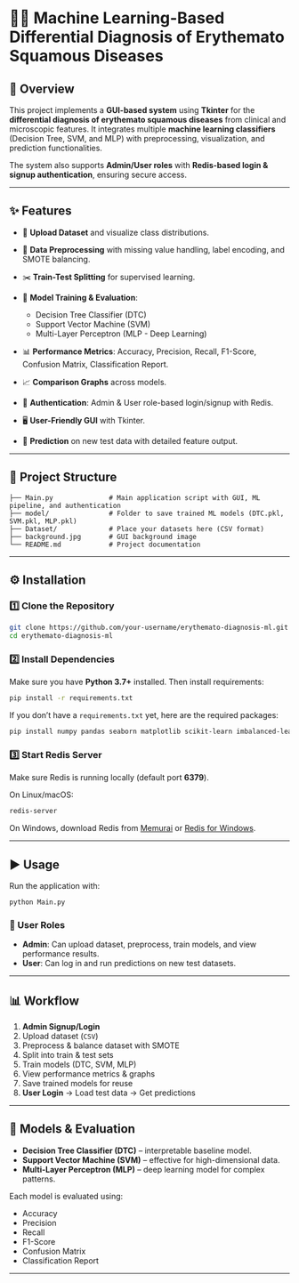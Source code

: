 # 🧑‍⚕️ Machine Learning-Based Differential Diagnosis of Erythemato Squamous Diseases

## 📌 Overview

This project implements a **GUI-based system** using **Tkinter** for the **differential diagnosis of erythemato squamous diseases** from clinical and microscopic features.
It integrates multiple **machine learning classifiers** (Decision Tree, SVM, and MLP) with preprocessing, visualization, and prediction functionalities.

The system also supports **Admin/User roles** with **Redis-based login & signup authentication**, ensuring secure access.

---

## ✨ Features

* 📂 **Upload Dataset** and visualize class distributions.
* 🔄 **Data Preprocessing** with missing value handling, label encoding, and SMOTE balancing.
* ✂️ **Train-Test Splitting** for supervised learning.
* 🤖 **Model Training & Evaluation**:

  * Decision Tree Classifier (DTC)
  * Support Vector Machine (SVM)
  * Multi-Layer Perceptron (MLP - Deep Learning)
* 📊 **Performance Metrics**: Accuracy, Precision, Recall, F1-Score, Confusion Matrix, Classification Report.
* 📈 **Comparison Graphs** across models.
* 🔐 **Authentication**: Admin & User role-based login/signup with Redis.
* 🖥️ **User-Friendly GUI** with Tkinter.
* 🔮 **Prediction** on new test data with detailed feature output.

---

## 📁 Project Structure

```
├── Main.py              # Main application script with GUI, ML pipeline, and authentication
├── model/               # Folder to save trained ML models (DTC.pkl, SVM.pkl, MLP.pkl)
├── Dataset/             # Place your datasets here (CSV format)
├── background.jpg       # GUI background image
└── README.md            # Project documentation
```

---

## ⚙️ Installation

### 1️⃣ Clone the Repository

```bash
git clone https://github.com/your-username/erythemato-diagnosis-ml.git
cd erythemato-diagnosis-ml
```

### 2️⃣ Install Dependencies

Make sure you have **Python 3.7+** installed. Then install requirements:

```bash
pip install -r requirements.txt
```

If you don’t have a `requirements.txt` yet, here are the required packages:

```bash
pip install numpy pandas seaborn matplotlib scikit-learn imbalanced-learn pillow redis joblib
```

### 3️⃣ Start Redis Server

Make sure Redis is running locally (default port **6379**).

On Linux/macOS:

```bash
redis-server
```

On Windows, download Redis from [Memurai](https://www.memurai.com/) or [Redis for Windows](https://github.com/microsoftarchive/redis).

---

## ▶️ Usage

Run the application with:

```bash
python Main.py
```

### 🔑 User Roles

* **Admin**: Can upload dataset, preprocess, train models, and view performance results.
* **User**: Can log in and run predictions on new test datasets.

---

## 📊 Workflow

1. **Admin Signup/Login**
2. Upload dataset (`CSV`)
3. Preprocess & balance dataset with SMOTE
4. Split into train & test sets
5. Train models (DTC, SVM, MLP)
6. View performance metrics & graphs
7. Save trained models for reuse
8. **User Login** → Load test data → Get predictions

---

## 🧪 Models & Evaluation

* **Decision Tree Classifier (DTC)** – interpretable baseline model.
* **Support Vector Machine (SVM)** – effective for high-dimensional data.
* **Multi-Layer Perceptron (MLP)** – deep learning model for complex patterns.

Each model is evaluated using:

* Accuracy
* Precision
* Recall
* F1-Score
* Confusion Matrix
* Classification Report

---



